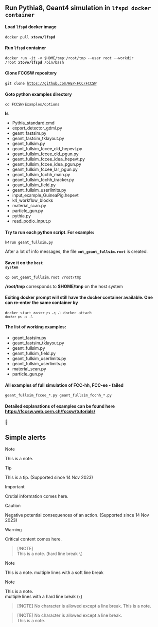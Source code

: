 ## Run Pythia8, Geant4 simulation in <code>lfspd docker container</code>

#### Load <code>lfspd</code> docker image

<code>docker pull <b>xtovo/lfspd</b></code>

#### Run <code>lfspd</code> container

<code>docker run -it -v $HOME/tmp:/root/tmp --user root --workdir /root <b>xtovo/lfspd</b> /bin/bash</code>

#### Clone FCCSW repository

<code>git clone https://github.com/HEP-FCC/FCCSW</code>

#### Goto python examples directory

<code>cd FCCSW/Examples/options</code>

<b>ls</b>
- Pythia_standard.cmd
- export_detector_gdml.py
- geant_fastsim.py
- geant_fastsim_tklayout.py
- geant_fullsim.py
- geant_fullsim_fccee_cld_hepevt.py
- geant_fullsim_fccee_cld_pgun.py
- geant_fullsim_fccee_idea_hepevt.py
- geant_fullsim_fccee_idea_pgun.py
- geant_fullsim_fccee_lar_pgun.py
- geant_fullsim_fcchh_main.py
- geant_fullsim_fcchh_tracker.py
- geant_fullsim_field.py
- geant_fullsim_userlimits.py
- input_example_GuineaPig.hepevt
- k4_workflow_blocks
- material_scan.py
- particle_gun.py
- pythia.py
- read_podio_input.p

#### Try to run each python script. For example:
<code>k4run geant_fullsim.py</code>

After a lot of info messages, the file <code><b>out_geant_fullsim.root</b></code> is created.

#### Save it on the <code><b>host system</b></code>

<code>cp out_geant_fullsim.root /root/tmp</code> 

<b>/root/tmp</b> corresponds to <b>$HOME/tmp</b> on the host system

#### Exiting docker prompt will still have the docker container available. One can re-enter the same container by

<code>docker start `docker ps -q -l`
docker attach `docker ps -q -l`</code>


#### The list of working examples:

- geant_fastsim.py
- geant_fastsim_tklayout.py
- geant_fullsim.py
- geant_fullsim_field.py
- geant_fullsim_userlimits.py
- geant_fullsim_userlimits.py
- material_scan.py
- particle_gun.py

#### All examples of full simulation of FCC-hh, FCC-ee - failed  

<code>geant_fullsim_fccee_\*.py
geant_fullsim_fcchh_\*.py</code>

#### Detailed explanations of examples can be found here  https://fccsw.web.cern.ch/fccsw/tutorials/

:lips:


## Simple alerts

> [!NOTE]
> This is a note.

> [!TIP]
> This is a tip. (Supported since 14 Nov 2023)

> [!IMPORTANT]
> Crutial information comes here.

> [!CAUTION]
> Negative potential consequences of an action. (Supported since 14 Nov 2023)

> [!WARNING]
> Critical content comes here.

> [!NOTE]\
> This is a note. (hard line break `\`)

> [!NOTE]
> This is a note.
> multiple lines with a soft line break

> [!NOTE]
> This is a note.\
> multiple lines with a hard line break (`\`)

> [!NOTE] No character is allowed except a line break.
> This is a note.

> [!NOTE] No character is allowed except a line break.\
> This is a note.